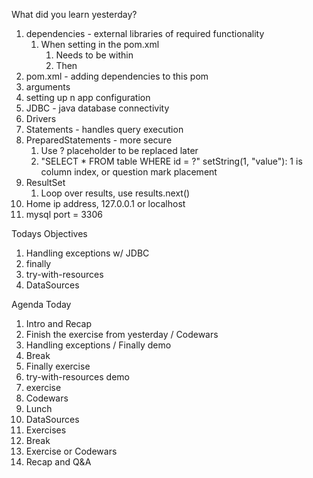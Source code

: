 What did you learn yesterday?

1. dependencies - external libraries of required functionality
   1. When setting in the pom.xml
      1. Needs to be within <project>
      2. Then <dependencies><dependency></dependency></dependencies>
2. pom.xml - adding dependencies to this pom
3. arguments
4. setting up n app configuration
5. JDBC - java database connectivity
6. Drivers
7. Statements - handles query execution
8. PreparedStatements - more secure
   1. Use ? placeholder to be replaced later
   2. "SELECT * FROM table WHERE id = ?" setString(1, "value"): 1 is column index, or question mark placement
9.  ResultSet
    1.  Loop over results, use results.next()
10. Home ip address, 127.0.0.1 or localhost
11. mysql port = 3306


Todays Objectives

1. Handling exceptions w/ JDBC
2. finally
3. try-with-resources
4. DataSources


Agenda Today

1. Intro and Recap
2. Finish the exercise from yesterday / Codewars
3. Handling exceptions / Finally demo
4. Break
5. Finally exercise
6. try-with-resources demo
7. exercise
8. Codewars
9. Lunch
10. DataSources
11. Exercises
12. Break
13. Exercise or Codewars
14. Recap and Q&A